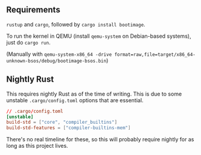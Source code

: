 ## Requirements

`rustup` and `cargo`, followed by `cargo install bootimage`.

To run the kernel in QEMU (install `qemu-system` on Debian-based systems), just do `cargo run`.

(Manually with `qemu-system-x86_64 -drive format=raw,file=target/x86_64-unknown-bsos/debug/bootimage-bsos.bin`)

## Nightly Rust

This requires nightly Rust as of the time of writing. This is due to some unstable `.cargo/config.toml` options that are essential.

```toml
// .cargo/config.toml
[unstable]
build-std = ["core", "compiler_builtins"]
build-std-features = ["compiler-builtins-mem"]
```

There's no real timeline for these, so this will probably require nightly for as long as this project lives.
